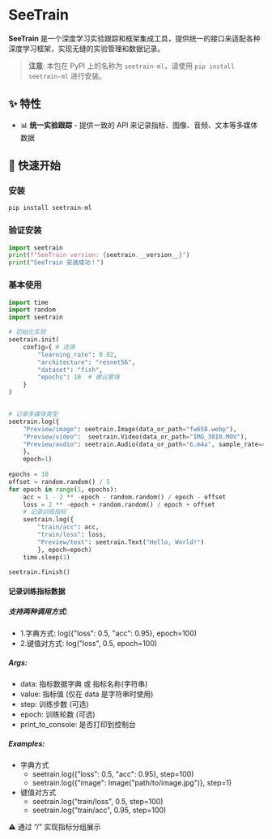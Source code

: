 # SeeTrain

**SeeTrain** 是一个深度学习实验跟踪和框架集成工具，提供统一的接口来适配各种深度学习框架，实现无缝的实验管理和数据记录。

> **注意**: 本包在 PyPI 上的名称为 `seetrain-ml`，请使用 `pip install seetrain-ml` 进行安装。

## ✨ 特性

- 📊 **统一实验跟踪** - 提供一致的 API 来记录指标、图像、音频、文本等多媒体数据

## 🚀 快速开始

### 安装

```bash
pip install seetrain-ml
```

### 验证安装

```python
import seetrain
print(f"SeeTrain version: {seetrain.__version__}")
print("SeeTrain 安装成功！")
```

### 基本使用

```python
import time
import random
import seetrain

# 初始化实验
seetrain.init(
    config={ # 选填
        "learning_rate": 0.02,
        "architecture": "resnet56",
        "dataset": "fish",
        "epochs": 10  # 建议要填
    }
)


# 记录多媒体类型
seetrain.log({
    "Preview/image": seetrain.Image(data_or_path="fw658.webp"),
    "Preview/video":  seetrain.Video(data_or_path="IMG_3010.MOV"),
    "Preview/audio": seetrain.Audio(data_or_path="6.m4a", sample_rate=44100, caption="测试音频")
    },
    epoch=1)
    
epochs = 10
offset = random.random() / 5
for epoch in range(1, epochs):
    acc = 1 - 2 ** -epoch - random.random() / epoch - offset
    loss = 2 ** -epoch + random.random() / epoch + offset
    # 记录训练指标
    seetrain.log({
        "train/acc": acc, 
        "train/loss": loss,
        "Preview/text": seetrain.Text("Hello, World!")
        }, epoch=epoch)
    time.sleep(1)

seetrain.finish()

```

#### 记录训练指标数据
##### 支持两种调用方式:
- 1.字典方式: log({"loss": 0.5, "acc": 0.95}, epoch=100)
- 2.键值对方式: log("loss", 0.5, epoch=100)
    
##### Args:
- data: 指标数据字典 或 指标名称(字符串)
- value: 指标值 (仅在 data 是字符串时使用)
- step: 训练步数 (可选)
- epoch: 训练轮数 (可选)
- print_to_console: 是否打印到控制台
        
##### Examples:
- 字典方式
    - seetrain.log({"loss": 0.5, "acc": 0.95}, step=100)
    - seetrain.log({"image": Image("path/to/image.jpg")}, step=1)
- 键值对方式
    - seetrain.log("train/loss", 0.5, step=100)
    - seetrain.log("train/acc", 0.95, step=100)

⚠️ 通过 “/” 实现指标分组展示